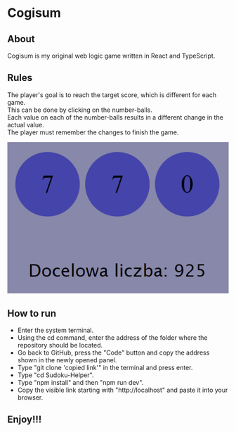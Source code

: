 # Cogisum

## About
Cogisum is my original web logic game written in React and TypeScript.

## Rules
The player's goal is to reach the target score, which is different for each game.</br>
This can be done by clicking on the number-balls.</br>
Each value on each of the number-balls results in a different change in the actual value.</br>
The player must remember the changes to finish the game.

<img src="src/img/screen1.png">

## How to run

<ul>
<li>Enter the system terminal.</li>
<li>Using the cd command, enter the address of the folder where the repository should be located.</li>
<li>Go back to GitHub, press the "Code" button and copy the address shown in the newly opened panel.</li>
<li>Type "git clone 'copied link'" in the terminal and press enter.</li>
<li>Type "cd Sudoku-Helper".</li>
<li>Type "npm install" and then "npm run dev".</li>
<li>Copy the visible link starting with "http://localhost" and paste it into your browser.</li>
</ul>

## Enjoy!!!